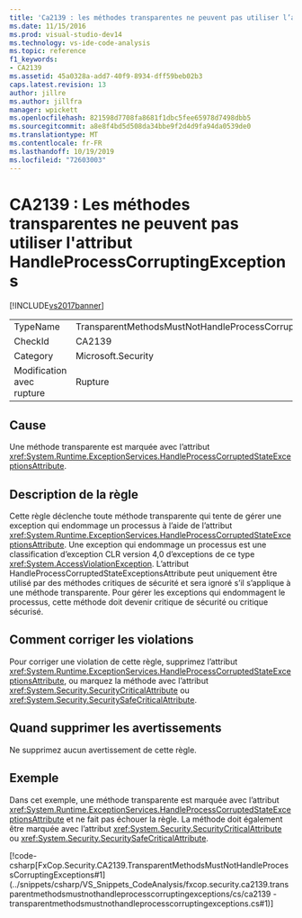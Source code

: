 ```yaml
---
title: 'Ca2139 : les méthodes transparentes ne peuvent pas utiliser l’attribut HandleProcessCorruptingExceptions | Microsoft Docs'
ms.date: 11/15/2016
ms.prod: visual-studio-dev14
ms.technology: vs-ide-code-analysis
ms.topic: reference
f1_keywords:
- CA2139
ms.assetid: 45a0328a-add7-40f9-8934-dff59beb02b3
caps.latest.revision: 13
author: jillre
ms.author: jillfra
manager: wpickett
ms.openlocfilehash: 821598d7708fa8681f1dbc5fee65978d7498dbb5
ms.sourcegitcommit: a8e8f4bd5d508da34bbe9f2d4d9fa94da0539de0
ms.translationtype: MT
ms.contentlocale: fr-FR
ms.lasthandoff: 10/19/2019
ms.locfileid: "72603003"
---
```

# <a name="ca2139-transparent-methods-may-not-use-the-handleprocesscorruptingexceptions-attribute"></a>CA2139 : Les méthodes transparentes ne peuvent pas utiliser l'attribut HandleProcessCorruptingExceptions
[!INCLUDE[vs2017banner](../includes/vs2017banner.md)]

|||
|-|-|
|TypeName|TransparentMethodsMustNotHandleProcessCorruptingExceptions|
|CheckId|CA2139|
|Category|Microsoft.Security|
|Modification avec rupture|Rupture|

## <a name="cause"></a>Cause
 Une méthode transparente est marquée avec l’attribut <xref:System.Runtime.ExceptionServices.HandleProcessCorruptedStateExceptionsAttribute>.

## <a name="rule-description"></a>Description de la règle
 Cette règle déclenche toute méthode transparente qui tente de gérer une exception qui endommage un processus à l’aide de l’attribut <xref:System.Runtime.ExceptionServices.HandleProcessCorruptedStateExceptionsAttribute>. Une exception qui endommage un processus est une classification d’exception CLR version 4,0 d’exceptions de ce type <xref:System.AccessViolationException>. L’attribut HandleProcessCorruptedStateExceptionsAttribute peut uniquement être utilisé par des méthodes critiques de sécurité et sera ignoré s’il s’applique à une méthode transparente. Pour gérer les exceptions qui endommagent le processus, cette méthode doit devenir critique de sécurité ou critique sécurisé.

## <a name="how-to-fix-violations"></a>Comment corriger les violations
 Pour corriger une violation de cette règle, supprimez l’attribut <xref:System.Runtime.ExceptionServices.HandleProcessCorruptedStateExceptionsAttribute>, ou marquez la méthode avec l’attribut <xref:System.Security.SecurityCriticalAttribute> ou <xref:System.Security.SecuritySafeCriticalAttribute>.

## <a name="when-to-suppress-warnings"></a>Quand supprimer les avertissements
 Ne supprimez aucun avertissement de cette règle.

## <a name="example"></a>Exemple
 Dans cet exemple, une méthode transparente est marquée avec l’attribut <xref:System.Runtime.ExceptionServices.HandleProcessCorruptedStateExceptionsAttribute> et ne fait pas échouer la règle. La méthode doit également être marquée avec l’attribut <xref:System.Security.SecurityCriticalAttribute> ou <xref:System.Security.SecuritySafeCriticalAttribute>.

 [!code-csharp[FxCop.Security.CA2139.TransparentMethodsMustNotHandleProcessCorruptingExceptions#1](../snippets/csharp/VS_Snippets_CodeAnalysis/fxcop.security.ca2139.transparentmethodsmustnothandleprocesscorruptingexceptions/cs/ca2139 - transparentmethodsmustnothandleprocesscorruptingexceptions.cs#1)]
